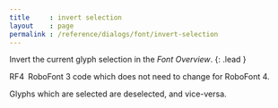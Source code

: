 ```yaml
---
title     : invert selection
layout    : page
permalink : /reference/dialogs/font/invert-selection
---
```


Invert the current glyph selection in the *Font Overview*.
{: .lead }

<span class="badge text-bg-success rounded-0">RF4</span> RoboFont 3 code which does not need to change for RoboFont 4.  


Glyphs which are selected are deselected, and vice-versa.
